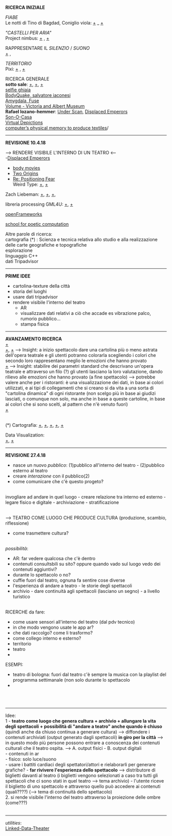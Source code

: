 **RICERCA INIZIALE**
<br>
<!-- 
IL CASTELLO <br>
Il Castello ha una duplice valenza sia nelle fiabe che in tutti gli altri tipi di racconto: da un lato rappresentano la forma di salvezza dal mondo esterno, dall'altro lato testimoniano l'isolamento di chi ci vive ed un forte senso di solitudine! 
-->

<!-- 
IL CASTELLO ERRANTE DI HOWL <br> 
-->

*FIABE* <br>
Le notti di Tino di Bagdad, Coniglio viola: 
[+](https://www.immersivetech.it/2015/10/25/la-favola-in-realta-aumentata-che-sta-incantando-torino/) _ 
[+](http://www.tinobagdad.com/it/)


*"CASTELLI PER ARIA"* <br>
Project nimbus:
[+](http://m.dagospia.com/project-nimbus-il-primo-strumento-per-proiettare-video-tra-le-nuvole-104358) ,
[+](http://www.smartworld.it/tecnologia/questo-cavallo-laser-e-unopera-darte-proiettata-sulle-nuvole-video.html) <br>


RAPPRESENTARE IL *SILENZIO* / *SUONO* <br>
[+](https://www.linkedin.com/feed/update/urn:li:activity:6362375464652206081/) , 


*TERRITORIO* <br>
Pixi: 
[+](http://www.creativeapplications.net/environment/pixi-nature-aware-self-sufficient-digital-organism-breathes-in-the-forest/) , 
[+](http://www.werccollective.com/pixi/) 


RICERCA GENERALE <br>
**sotto sale**: [+](http://www.artribune.com/television/2017/09/video-iginio-de-luca-sottosale-saline-puglia/), [+](http://www.lozano-hemmer.com/under_scan.php), [+](http://www.exibart.com/notizia.asp?IDNotizia=14298&IDCategoria=69) <br>
[selfie ghiaia](http://www.artribune.com/television/2018/02/video-installazione-interattiva-selfie-ghiaia-varsavia/) <br>
[BodyQuake, salvatore iaconesi](http://www.artribune.com/progettazione/new-media/2018/04/intervista-iaconesi-persico-festival-nuove-tecnologie-roma/) <br>
[Amygdala, Fuse](http://www.creativeapplications.net/maxmsp/codex-anima-mundi-interview-with-fuse/) <br>
[Volume - Victoria and Albert Museum](https://www.youtube.com/watch?v=udxau7RwdCo) <br>
**Rafael lozano-hemmer**: [Under Scan](https://vimeo.com/26680207),  [Displaced Emperors](http://www.lozano-hemmer.com/displaced_emperors.php)<br>
[Son-O-Casa](http://www.evdh.net/sonohouse/) <br>
[Virtual Depictions](http://www.creativeapplications.net/vvvv/virtual-depictions-san-francisco-cinematic-data-driven-sculpture/) <br>
[computer’s physical memory to produce textiles](http://www.creativeapplications.net/processing/fragmented-memory-extracts-from-computers-physical-memory-to-produce-textiles)/ <br>

<!--
[alga Noctiluca scintillans](https://it.wikipedia.org/wiki/Noctiluca_scintillans)
--> 

__________________________________________________________________________________________________________________________________________
**REVISIONE 10.4.18** 
<br>

--> RENDERE VISIBILE L'INTERNO DI UN TEATRO <--<br>
-[Displaced Emperors](http://www.lozano-hemmer.com/displaced_emperors.php) <br>
- [body movies](http://www.lozano-hemmer.com/body_movies.php) <br>
- [Two Origins](http://www.lozano-hemmer.com/two_origins.php) <br>
- [Re: Positioning Fear](http://www.lozano-hemmer.com/repositioning_fear.php) <br>
Weird Type:
[+](https://itunes.apple.com/us/app/weird-type/id1352785248?mt=8),
[+](https://mashable.com/2018/04/02/weird-type-app/#wztTVYfuqsqx) <br>

Zach Liebeman:
[+](http://thesystemis.com/projects/),
[+](http://www.eyewriter.org/),
[+](https://www.engineering.com/DesignerEdge/DesignerEdgeArticles/ArticleID/6323/Eye-Writer-Glasses-Allow-Paralyzed-Graffiti-Artist-to-Draw-Again.aspx),

libreria processing GML4U:
[+](http://www.graffitimarkuplanguage.com/gml4u/), 
[+](https://github.com/01010101/GML4U) <br>

[openFrameworks](http://openframeworks.cc/) <br>

[school for poetic computation](http://sfpc.io/) <br>


Altre parole di ricerca: <br>
cartografia (*) : Scienza e tecnica relativa allo studio e alla realizzazione delle carte geografiche e topografiche
<br>
esplorazione 
<br>
linguaggio C++
<br>
dati Tripadvisor
<br>
__________________________________________________________________________________________________________________________________________
**PRIME IDEE**
- cartolina-texture della città
- storia del luoghi
- usare dati tripadvisor
- rendere visibile l'interno del teatro 
    - AR 
    - visualizzare dati relativi a ciò che accade es vibrazione palco, rumorio pubblico...
    - stampa fisica
__________________________________________________________________________________________________________________________________________
**AVANZAMENTO RICERCA** 
<br>
[+](http://architizer.com/blog/sketchup-viewer/) 
<br>
[+](https://www.facebook.com/thisisinsiderart/videos/1656769127963812/?hc_ref=ARQJ0IG4TzzqrDj8PquSViAKbg66ujmILv4e07fN-2orwppKyXRN-rPiobzx9rE2bdY), [+](https://www.youtube.com/watch?v=SWzurBQ81CM) --> Insight: a inizio spettacolo dare una cartolina più o meno astrata dell'opera teatrale e gli utenti potranno colorarla scegliendo i colori che secondo loro rappresentano meglio le emozioni che hanno provato 
<br> 
[+](https://www.behance.net/gallery/4419469/WHAT-MADE-ME-Interactive-Public-Installation) --> Insight: stabilire dei parametri standard che descrivano un'opera teatrale e attraverso un filo (?) gli utenti lasciano la loro valutazione, dando rilievo alle emozioni che hanno provato (a fine spettacolo) --> potrebbe valere anche per i ristoranti: è una visualizzazione dei dati, in base ai colori utilizzati, e ai tipi di collegamenti che si creano si da vita a una sorta di "cartolina dinamica" di ogni ristorante (non scelgo più in base ai giudizi lasciati, o comunque non solo, ma anche in base a queste cartoline, in base ai colori che si sono scelti, al pattern che n'è venuto fuori) <br> 
[+](https://www.youtube.com/watch?v=vGF1KlaGa1E)
<br> 
<br> 

(*) Cartografia: 
[+](http://www.creativeapplications.net/environment/speculative-cartography-programmed-landscapes-a-chat-with-benedikt-gros/),
[+](http://www.creativeapplications.net/theory/mediated-cityscapes-03-diy-cartography-theory/), 
[+](http://www.creativeapplications.net/environment/speculative-cartography-programmed-landscapes-a-chat-with-benedikt-gros/), 
[+](http://www.creativeapplications.net/processing/radius-music-processing/), 
[+](http://www.creativeapplications.net/sound/sonification-and-the-re-performance-of-data-an-interview-with-brian-house/) <br> 

Data Visualization: <br> 
[+](http://www.creativeapplications.net/theory/meibach-and-posavec-data-visualization-poetry-and-sculpture/),
[+](http://www.creativeapplications.net/processing/fragmented-memory-extracts-from-computers-physical-memory-to-produce-textiles/) <br> 

__________________________________________________________________________________________________________________________________________
**REVISIONE 27.4.18** 
<br>

- nasce un nuovo *pubblico*: (1)pubblico all'interno del teatro - (2)pubblico esterno al teatro <br> 
- creare *interazione* con il pubblico(2) <br> 
- come comunicare che c'è questo progeto? <br> <br>

invogliare ad andare in quel luogo - creare relazione tra interno ed esterno - legare fisico e digitale  - archiviazione - stratificazione <br> <br> 

--> TEATRO COME LUOGO CHE PRODUCE CULTURA (produzione, scambio, riflessione) <br> 
- come trasmettere cultura? <br> <br> 

*possibilità*: <br> 
- AR: far vedere qualcosa che c'è dentro <br> 
- contenuti consultsbili su sito? oppure quando vado sul luogo vedo dei contenuti aggiuntivi? <br> 
- durante lo spettacolo o no? <br> 
- cuffie fuori dal teatro, ognuna fa sentire cose diverse <br> 
- l'esperienza di andare a teatro - le storie degli spettacoli <br> 
- archivio - dare continuità agli spettacoli (lasciano un segno) - a livello turistico <br> <br> 

RICERCHE da fare: <br> 
- come usare sensori all'interno del teatro (dal pdv tecnico) <br> 
- in che modo vengono usate le app ar? <br> 
- che dati raccolgo? come li trasformo? <br> 
- come collego interno e esterno? <br> 
- territorio
- teatro
- 

ESEMPI: <br> 
- teatro di bologna: fuori dal teatro c'è sempre la musica con la playlist del programma settimanale (non solo durante lo spettacolo
- 
<br><br>

------

Idee: <br>
1 - **teatro come luogo che genera cultura + archivio + allungare la vita degli spettacoli + possibilità di "andare a teatro" anche quando è chiuso** (quindi anche da chiuso continua a generare cultura) --> diffondere i contenuti archiviati (output generato dagli spettacoli) **in giro per la città** --> in questo modo più persone possono entrare a conoscenza dei contenuti culturali che il teatro ospita. --> A. output fisici - B. output digitali <br>
    - contenuti in ar <br>
    - fisico: solo luce/suono <br>
    - usare i battiti cardiaci degli spettatori/attori e rielaborarli per generare grafiche?
    - **far rivivere l'esperienza dello spettacolo** --> distributore di biglietti davanti al teatro (i biglietti vengono selezionati a caso tra tutti gli spettacoli che ci sono stati in quel teatro --> tema archivio) - l'utente riceve il biglietto di uno spettacolo e attraverso quello può accedere ai contenuti (quali????) (--> tema di continuità dello spettacolo)
<br>
2. si rende visibile l'interno del teatro attraverso la proiezione delle ombre (come???)<br>
<br>


------

*utilities*: <br>
[Linked-Data-Theater](https://github.com/architolk/Linked-Data-Theatre) <br>

